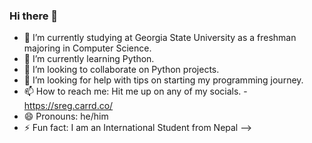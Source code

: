 ### Hi there 👋

- 🔭 I’m currently studying at Georgia State University as a freshman majoring in Computer Science.
- 🌱 I’m currently learning Python.
- 👯 I’m looking to collaborate on Python projects.
- 🤔 I’m looking for help with tips on starting my programming journey.
- 📫 How to reach me: Hit me up on any of my socials. - https://sreg.carrd.co/ 
- 😄 Pronouns: he/him
- ⚡ Fun fact: I am an International Student from Nepal
-->
